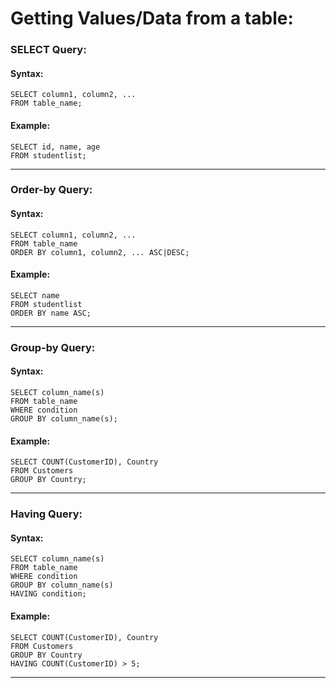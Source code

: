 # Getting Values/Data from a table:

### SELECT Query:
#### Syntax:
``` sytnax
SELECT column1, column2, ...
FROM table_name;
```
#### Example:
``` syntax
SELECT id, name, age
FROM studentlist;
```
***

### Order-by Query:
#### Syntax:
``` syntax
SELECT column1, column2, ...
FROM table_name
ORDER BY column1, column2, ... ASC|DESC;
```
#### Example:
``` syntax
SELECT name
FROM studentlist
ORDER BY name ASC;
```
***

### Group-by Query:
#### Syntax:
``` syntax
SELECT column_name(s)
FROM table_name
WHERE condition
GROUP BY column_name(s);
```
#### Example:
``` syntax
SELECT COUNT(CustomerID), Country
FROM Customers
GROUP BY Country;
```
***

### Having Query:
#### Syntax:
``` syntax
SELECT column_name(s)
FROM table_name
WHERE condition
GROUP BY column_name(s)
HAVING condition;
```
#### Example:
``` syntax
SELECT COUNT(CustomerID), Country
FROM Customers
GROUP BY Country
HAVING COUNT(CustomerID) > 5;
```
***
